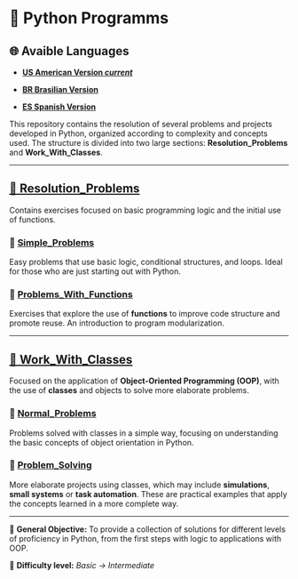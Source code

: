 # 🐍 Python Programms  

## 🌐 Avaible Languages

- **[US American Version _current_](https://github.com/Karlos-Eduardo-Mrqs/Operational_Works/blob/main/Programming%20In%20Python/README.md)**

- **[BR Brasilian Version](https://github.com/Karlos-Eduardo-Mrqs/Operational_Works/blob/main/readmes/programming%20in%20python/main_readme/README-BR.md)**

- **[ES Spanish Version](https://github.com/Karlos-Eduardo-Mrqs/Operational_Works/blob/main/readmes/programming%20in%20python/main_readme/README-ES.md)**

This repository contains the resolution of several problems and projects developed in Python, organized according to complexity and concepts used. The structure is divided into two large sections: **Resolution_Problems** and **Work_With_Classes**.

---

## [📁 Resolution_Problems](https://github.com/Karlos-Eduardo-Mrqs/Operational_Works/tree/main/Programming%20In%20Python/resolution_problems)

Contains exercises focused on basic programming logic and the initial use of functions.

### 📂 [Simple_Problems](https://github.com/Karlos-Eduardo-Mrqs/Operational_Works/tree/main/Programming%20In%20Python/resolution_problems/simple_problems)

Easy problems that use basic logic, conditional structures, and loops. Ideal for those who are just starting out with Python.

### 📂 [Problems_With_Functions](https://github.com/Karlos-Eduardo-Mrqs/Operational_Works/tree/main/Programming%20In%20Python/resolution_problems/functions_problems)

Exercises that explore the use of **functions** to improve code structure and promote reuse. An introduction to program modularization.

---

## [📁 Work_With_Classes](https://github.com/Karlos-Eduardo-Mrqs/Operational_Works/tree/main/Programming%20In%20Python/works_with_classes)

Focused on the application of **Object-Oriented Programming (OOP)**, with the use of **classes** and objects to solve more elaborate problems.


### 📂 [Normal_Problems](https://github.com/Karlos-Eduardo-Mrqs/Operational_Works/tree/main/Programming%20In%20Python/works_with_classes/normal_problems)

Problems solved with classes in a simple way, focusing on understanding the basic concepts of object orientation in Python.

### 📂 [Problem_Solving](https://github.com/Karlos-Eduardo-Mrqs/Operational_Works/tree/main/Programming%20In%20Python/works_with_classes/Projects_Resolutions)

More elaborate projects using classes, which may include **simulations**, **small systems** or **task automation**. These are practical examples that apply the concepts learned in a more complete way.

---

📌 **General Objective:** 
To provide a collection of solutions for different levels of proficiency in Python, from the first steps with logic to applications with OOP.

🧠 **Difficulty level:** 
*Basic → Intermediate*